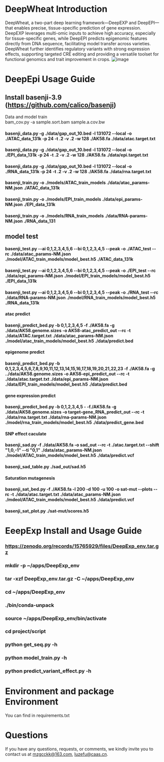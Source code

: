 # DeepWheat Introduction
DeepWheat, a two-part deep learning framework—DeepEXP and DeepEPI—that enables precise, tissue-specific prediction of gene expression. DeepEXP leverages multi-omic inputs to achieve high accuracy, especially for tissue-specific genes, while DeepEPI predicts epigenomic features directly from DNA sequence, facilitating model transfer across varieties.  DeepWheat further identifies regulatory variants with strong expression effects, supporting targeted CRE editing and providing a versatile toolset for functional genomics and trait improvement in crops.
![image](https://github.com/user-attachments/assets/f37ae380-d3a9-40d8-a880-532703c0ceb5)
# DeepEpi Usage Guide
## Install basenji-3.9 (https://github.com/calico/basenji)  
Data  and model train  
bam_cov.py -a  sample.sort.bam sample.a.cov.bw
#### basenji_data.py -g ./data/gap_out_10.bed -l 131072 --local -o ./ATAC_data_131k -p 24 -t .2 -v .2 -w 128 ./AK58.fa ./data/atac.target.txt 
#### basenji_data.py -g ./data/gap_out_10.bed -l 131072 --local -o ./EPI_data_131k -p 24 -t .2 -v .2 -w 128 ./AK58.fa ./data/epi.target.txt 
#### basenji_data.py -g ./data/gap_out_10.bed -l 131072 --local -o ./RNA_data_131k -p 24 -t .2 -v .2 -w 128 ./AK58.fa ./data/rna.target.txt
#### basenji_train.py -o ./models/ATAC_train_models ./data/atac_params-NM.json ./ATAC_data_131k
#### basenji_train.py -o ./models/EPI_train_models  ./data/epi_params-NM.json ./EPI_data_131k
#### basenji_train.py -o ./models/RNA_train_models ./data/RNA-params-NM.json ./RNA_data_131
## model test
#### basenji_test.py --ai 0,1,2,3,4,5,6 --bi 0,1,2,3,4,5 --peak  -o ./ATAC_test --rc ./data/atac_params-NM.json ./model/ATAC_train_models/model_best.h5 ./ATAC_data_131k
#### basenji_test.py --ai 0,1,2,3,4,5,6 --bi 0,1,2,3,4,5 --peak  -o ./EPI_test --rc ./data/epi_params-NM.json ./model/EPI_train_models/model_best.h5 ./EPI_data_131k
#### basenji_test.py --ai 0,1,2,3,4,5,6 --bi 0,1,2,3,4,5 --peak  -o ./RNA_test --rc ./data/RNA-params-NM.json ./model/RNA_train_models/model_best.h5 ./RNA_data_131k
 
#### atac predict
#### basenji_predict_bed.py -b 0,1,2,3,4,5  -f ./AK58.fa -g ./data/AK58.genome.sizes -o AK58-atac_predict_out --rc -t ./data/ATAC.target.txt ./data/atac_params-NM.json ./model/atac_train_models/model_best.h5 ./data/predict.bed
#### epigenome predict
#### basenji_predict_bed.py -b 0,1,2,3,4,5,6,7,8,9,10,11,12,13,14,15,16,17,18,19,20,21,22,23  -f ./AK58.fa -g ../data/AK58.genome.sizes -o AK58-epi_predict_out --rc -t  ./data/atac.target.txt ./data/epi_params-NM.json ./data/EPI_train_models/model_best.h5 ./data/predict.bed
#### gene expression predict
#### basenji_predict_bed.py -b 0,1,2,3,4,5  - -f./AK58.fa -g ./data/AK58.genome.sizes   -o target-gene_RNA_predict_out --rc -t ./data/rna.target.txt ./data/rna-params-NM.json ./model/rna_train_models/model_best.h5  ./data/predict_gene.bed
#### SNP effect  caculate 
#### basenji_sad.py -f ./data/AK58.fa -o sad_out --rc -t ./atac.target.txt --shift "1,0,-1" --ti "0,1" ./data/atac_params-NM.json ./model/ATAC_train_models/model_best.h5 ./data/predict.vcf
#### basenji_sad_table.py ./sad_out/sad.h5
#### Saturation mutagenesis 
#### basenji_sat_bed.py -f ./AK58.fa -l 200 -d 100 -u 100 -o sat-mut --plots --rc -t ./data/atac.target.txt ./data/atac_params-NM.json ./mdeol/ATAC_train_models/model_best.h5 ./data/predict.vcf
#### basenji_sat_plot.py ./sat-mut/scores.h5
# EeepExp  Install and Usage Guide
### https://zenodo.org/records/15765929/files/DeepExp_env.tar.gz
### mkdir -p ~/apps/DeepExp_env
### tar -xzf DeepExp_env.tar.gz -C ~/apps/DeepExp_env
### cd ~/apps/DeepExp_env
### ./bin/conda-unpack
### source ~/apps/DeepExp_env/bin/activate
### cd project/script
### python get_seq.py -h                 
### python model_train.py -h
### python predict_variant_effect.py -h


# Environment and package Environment
You can find in requirements.txt
# Questions
If you have any questions, requests, or comments, we kindly invite you to contact us at mzgcckk@163.com, luzefu@caas.cn.

